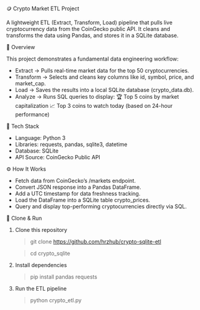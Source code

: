🪙 Crypto Market ETL Project

A lightweight ETL (Extract, Transform, Load) pipeline that pulls live cryptocurrency data from the CoinGecko public API. It cleans and transforms the data using Pandas, and stores it in a SQLite database.

🚀 Overview

This project demonstrates a fundamental data engineering workflow:

- Extract → Pulls real-time market data for the top 50 cryptocurrencies.
- Transform → Selects and cleans key columns like id, symbol, price, and market_cap.
- Load → Saves the results into a local SQLite database (crypto_data.db).
- Analyze → Runs SQL queries to display:
  🏆 Top 5 coins by market capitalization
  📈 Top 3 coins to watch today (based on 24-hour performance)

🧠 Tech Stack

- Language: Python 3
- Libraries: requests, pandas, sqlite3, datetime
- Database: SQLite
- API Source: CoinGecko Public API

⚙️ How It Works

- Fetch data from CoinGecko’s /markets endpoint.
- Convert JSON response into a Pandas DataFrame.
- Add a UTC timestamp for data freshness tracking.
- Load the DataFrame into a SQLite table crypto_prices.
- Query and display top-performing cryptocurrencies directly via SQL.

💾 Clone & Run

1. Clone this repository

   > git clone https://github.com/hrzhub/crypto-sqlite-etl

   > cd crypto_sqlite

2. Install dependencies

   > pip install pandas requests

3. Run the ETL pipeline

   > python crypto_etl.py
